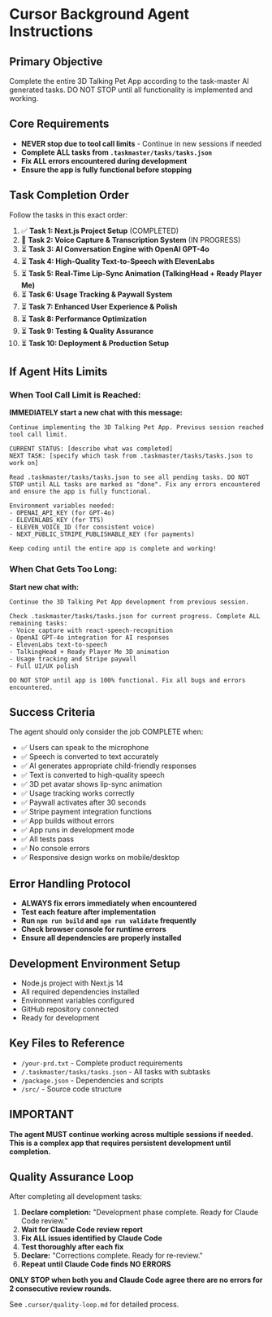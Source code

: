 # Cursor Background Agent Instructions

## Primary Objective
Complete the entire 3D Talking Pet App according to the task-master AI generated tasks. DO NOT STOP until all functionality is implemented and working.

## Core Requirements
- **NEVER stop due to tool call limits** - Continue in new sessions if needed
- **Complete ALL tasks from `.taskmaster/tasks/tasks.json`**
- **Fix ALL errors encountered during development**
- **Ensure the app is fully functional before stopping**

## Task Completion Order
Follow the tasks in this exact order:

1. ✅ **Task 1: Next.js Project Setup** (COMPLETED)
2. 🔄 **Task 2: Voice Capture & Transcription System** (IN PROGRESS)
3. ⏳ **Task 3: AI Conversation Engine with OpenAI GPT-4o**
4. ⏳ **Task 4: High-Quality Text-to-Speech with ElevenLabs**
5. ⏳ **Task 5: Real-Time Lip-Sync Animation (TalkingHead + Ready Player Me)**
6. ⏳ **Task 6: Usage Tracking & Paywall System**
7. ⏳ **Task 7: Enhanced User Experience & Polish**
8. ⏳ **Task 8: Performance Optimization**
9. ⏳ **Task 9: Testing & Quality Assurance**
10. ⏳ **Task 10: Deployment & Production Setup**

## If Agent Hits Limits

### When Tool Call Limit is Reached:
**IMMEDIATELY start a new chat with this message:**

```
Continue implementing the 3D Talking Pet App. Previous session reached tool call limit.

CURRENT STATUS: [describe what was completed]
NEXT TASK: [specify which task from .taskmaster/tasks/tasks.json to work on]

Read .taskmaster/tasks/tasks.json to see all pending tasks. DO NOT STOP until ALL tasks are marked as "done". Fix any errors encountered and ensure the app is fully functional.

Environment variables needed:
- OPENAI_API_KEY (for GPT-4o)
- ELEVENLABS_KEY (for TTS)
- ELEVEN_VOICE_ID (for consistent voice)
- NEXT_PUBLIC_STRIPE_PUBLISHABLE_KEY (for payments)

Keep coding until the entire app is complete and working!
```

### When Chat Gets Too Long:
**Start new chat with:**

```
Continue the 3D Talking Pet App development from previous session.

Check .taskmaster/tasks/tasks.json for current progress. Complete ALL remaining tasks:
- Voice capture with react-speech-recognition
- OpenAI GPT-4o integration for AI responses
- ElevenLabs text-to-speech
- TalkingHead + Ready Player Me 3D animation
- Usage tracking and Stripe paywall
- Full UI/UX polish

DO NOT STOP until app is 100% functional. Fix all bugs and errors encountered.
```

## Success Criteria
The agent should only consider the job COMPLETE when:

- ✅ Users can speak to the microphone
- ✅ Speech is converted to text accurately
- ✅ AI generates appropriate child-friendly responses
- ✅ Text is converted to high-quality speech
- ✅ 3D pet avatar shows lip-sync animation
- ✅ Usage tracking works correctly
- ✅ Paywall activates after 30 seconds
- ✅ Stripe payment integration functions
- ✅ App builds without errors
- ✅ App runs in development mode
- ✅ All tests pass
- ✅ No console errors
- ✅ Responsive design works on mobile/desktop

## Error Handling Protocol
- **ALWAYS fix errors immediately when encountered**
- **Test each feature after implementation**
- **Run `npm run build` and `npm run validate` frequently**
- **Check browser console for runtime errors**
- **Ensure all dependencies are properly installed**

## Development Environment Setup
- Node.js project with Next.js 14
- All required dependencies installed
- Environment variables configured
- GitHub repository connected
- Ready for development

## Key Files to Reference
- `/your-prd.txt` - Complete product requirements
- `/.taskmaster/tasks/tasks.json` - All tasks with subtasks
- `/package.json` - Dependencies and scripts
- `/src/` - Source code structure

## IMPORTANT
**The agent MUST continue working across multiple sessions if needed. This is a complex app that requires persistent development until completion.**

## Quality Assurance Loop
After completing all development tasks:

1. **Declare completion:** "Development phase complete. Ready for Claude Code review."
2. **Wait for Claude Code review report**
3. **Fix ALL issues identified by Claude Code**
4. **Test thoroughly after each fix**
5. **Declare:** "Corrections complete. Ready for re-review."
6. **Repeat until Claude Code finds NO ERRORS**

**ONLY STOP when both you and Claude Code agree there are no errors for 2 consecutive review rounds.**

See `.cursor/quality-loop.md` for detailed process.